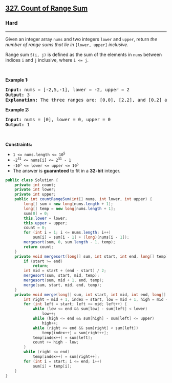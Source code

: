 <h2><a href="https://leetcode.com/problems/count-of-range-sum">327. Count of Range Sum</a></h2><h3>Hard</h3><hr><p>Given an integer array <code>nums</code> and two integers <code>lower</code> and <code>upper</code>, return <em>the number of range sums that lie in</em> <code>[lower, upper]</code> <em>inclusive</em>.</p>

<p>Range sum <code>S(i, j)</code> is defined as the sum of the elements in <code>nums</code> between indices <code>i</code> and <code>j</code> inclusive, where <code>i &lt;= j</code>.</p>

<p>&nbsp;</p>
<p><strong class="example">Example 1:</strong></p>

<pre>
<strong>Input:</strong> nums = [-2,5,-1], lower = -2, upper = 2
<strong>Output:</strong> 3
<strong>Explanation:</strong> The three ranges are: [0,0], [2,2], and [0,2] and their respective sums are: -2, -1, 2.
</pre>

<p><strong class="example">Example 2:</strong></p>

<pre>
<strong>Input:</strong> nums = [0], lower = 0, upper = 0
<strong>Output:</strong> 1
</pre>

<p>&nbsp;</p>
<p><strong>Constraints:</strong></p>

<ul>
	<li><code>1 &lt;= nums.length &lt;= 10<sup>5</sup></code></li>
	<li><code>-2<sup>31</sup> &lt;= nums[i] &lt;= 2<sup>31</sup> - 1</code></li>
	<li><code>-10<sup>5</sup> &lt;= lower &lt;= upper &lt;= 10<sup>5</sup></code></li>
	<li>The answer is <strong>guaranteed</strong> to fit in a <strong>32-bit</strong> integer.</li>
</ul>

```java
public class Solution {
    private int count;
    private int lower;
    private int upper;
    public int countRangeSum(int[] nums, int lower, int upper) {
        long[] sum = new long[nums.length + 1];
        long[] temp = new long[nums.length + 1];
        sum[0] = 0;
        this.lower = lower;
        this.upper = upper;
        count = 0;
        for (int i = 1; i <= nums.length; i++)
            sum[i] = sum[i - 1] + (long)(nums[i - 1]);
        mergesort(sum, 0, sum.length - 1, temp);
        return count;
    }
    private void mergesort(long[] sum, int start, int end, long[] temp) {
        if (start >= end)
            return;
        int mid = start + (end - start) / 2;
        mergesort(sum, start, mid, temp);
        mergesort(sum, mid + 1, end, temp);
        merge(sum, start, mid, end, temp);
    }
    private void merge(long[] sum, int start, int mid, int end, long[] temp) {
        int right = mid + 1, index = start, low = mid + 1, high = mid + 1;
        for (int left = start; left <= mid; left++) {
            while (low <= end && sum[low] - sum[left] < lower)
                low++;
            while (high <= end && sum[high] - sum[left] <= upper)
                high++;
            while (right <= end && sum[right] < sum[left])
                temp[index++] = sum[right++];
            temp[index++] = sum[left];
            count += high - low;
        }
        while (right <= end)
            temp[index++] = sum[right++];
        for (int i = start; i <= end; i++)
            sum[i] = temp[i];
    }
}
```

